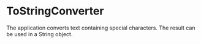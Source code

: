 # ToStringConverter

 The application converts text containing special characters. The result can be used in a String object.
